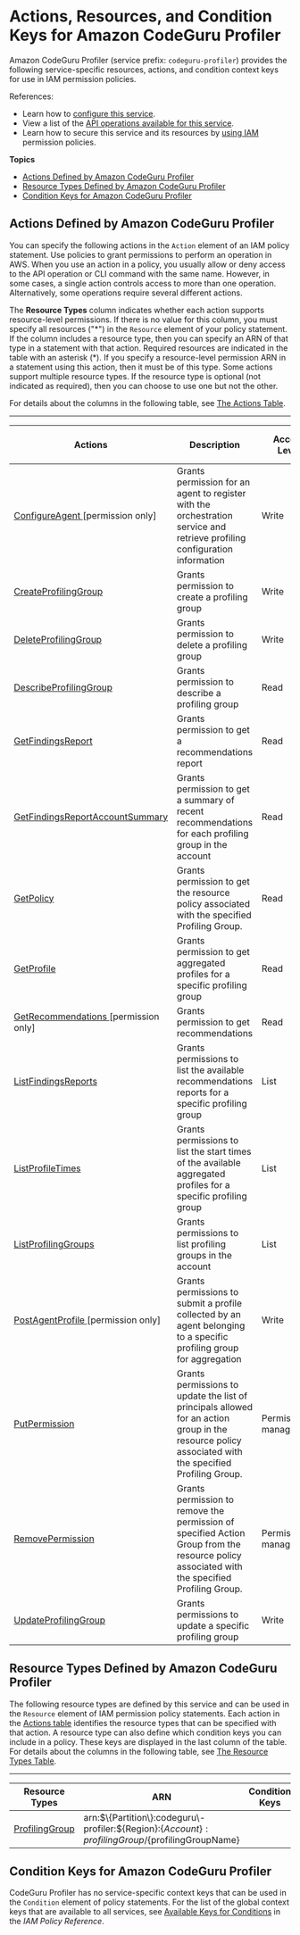 # Actions, Resources, and Condition Keys for Amazon CodeGuru Profiler<a name="list_amazoncodeguruprofiler"></a>

Amazon CodeGuru Profiler \(service prefix: `codeguru-profiler`\) provides the following service\-specific resources, actions, and condition context keys for use in IAM permission policies\.

References:
+ Learn how to [configure this service](https://docs.aws.amazon.com/codeguru/latest/profiler-ug/)\.
+ View a list of the [API operations available for this service](https://docs.aws.amazon.com/codeguru/latest/profiler-api/)\.
+ Learn how to secure this service and its resources by [using IAM](https://docs.aws.amazon.com/codeguru/latest/profiler-ug/security-iam.html) permission policies\.

**Topics**
+ [Actions Defined by Amazon CodeGuru Profiler](#amazoncodeguruprofiler-actions-as-permissions)
+ [Resource Types Defined by Amazon CodeGuru Profiler](#amazoncodeguruprofiler-resources-for-iam-policies)
+ [Condition Keys for Amazon CodeGuru Profiler](#amazoncodeguruprofiler-policy-keys)

## Actions Defined by Amazon CodeGuru Profiler<a name="amazoncodeguruprofiler-actions-as-permissions"></a>

You can specify the following actions in the `Action` element of an IAM policy statement\. Use policies to grant permissions to perform an operation in AWS\. When you use an action in a policy, you usually allow or deny access to the API operation or CLI command with the same name\. However, in some cases, a single action controls access to more than one operation\. Alternatively, some operations require several different actions\.

The **Resource Types** column indicates whether each action supports resource\-level permissions\. If there is no value for this column, you must specify all resources \("\*"\) in the `Resource` element of your policy statement\. If the column includes a resource type, then you can specify an ARN of that type in a statement with that action\. Required resources are indicated in the table with an asterisk \(\*\)\. If you specify a resource\-level permission ARN in a statement using this action, then it must be of this type\. Some actions support multiple resource types\. If the resource type is optional \(not indicated as required\), then you can choose to use one but not the other\.

For details about the columns in the following table, see [The Actions Table](reference_policies_actions-resources-contextkeys.md#actions_table)\.


****  

| Actions | Description | Access Level | Resource Types \(\*required\) | Condition Keys | Dependent Actions | 
| --- | --- | --- | --- | --- | --- | 
|   [ ConfigureAgent ](https://docs.aws.amazon.com/codeguru/latest/profiler-api/API_ConfigureAgent.html) \[permission only\] | Grants permission for an agent to register with the orchestration service and retrieve profiling configuration information | Write |   [ ProfilingGroup\* ](#amazoncodeguruprofiler-ProfilingGroup)   |  |  | 
|   [ CreateProfilingGroup ](https://docs.aws.amazon.com/codeguru/latest/profiler-api/API_CreateProfilingGroup.html)  | Grants permission to create a profiling group | Write |   [ ProfilingGroup\* ](#amazoncodeguruprofiler-ProfilingGroup)   |  |  | 
|   [ DeleteProfilingGroup ](https://docs.aws.amazon.com/codeguru/latest/profiler-api/API_DeleteProfilingGroup.html)  | Grants permission to delete a profiling group | Write |   [ ProfilingGroup\* ](#amazoncodeguruprofiler-ProfilingGroup)   |  |  | 
|   [ DescribeProfilingGroup ](https://docs.aws.amazon.com/codeguru/latest/profiler-api/API_DescribeProfilingGroup.html)  | Grants permission to describe a profiling group | Read |   [ ProfilingGroup\* ](#amazoncodeguruprofiler-ProfilingGroup)   |  |  | 
|   [ GetFindingsReport ](https://docs.aws.amazon.com/codeguru/latest/profiler-api/API_GetFindingsReport.html)  | Grants permission to get a recommendations report | Read |   [ ProfilingGroup\* ](#amazoncodeguruprofiler-ProfilingGroup)   |  |  | 
|   [ GetFindingsReportAccountSummary ](https://docs.aws.amazon.com/codeguru/latest/profiler-api/API_GetFindingsReportAccountSummary.html)  | Grants permission to get a summary of recent recommendations for each profiling group in the account | Read |  |  |  | 
|   [ GetPolicy ](https://docs.aws.amazon.com/codeguru/latest/profiler-api/API_GetPolicy.html)  | Grants permission to get the resource policy associated with the specified Profiling Group\. | Read |   [ ProfilingGroup\* ](#amazoncodeguruprofiler-ProfilingGroup)   |  |  | 
|   [ GetProfile ](https://docs.aws.amazon.com/codeguru/latest/profiler-api/API_GetProfile.html)  | Grants permission to get aggregated profiles for a specific profiling group | Read |   [ ProfilingGroup\* ](#amazoncodeguruprofiler-ProfilingGroup)   |  |  | 
|   [ GetRecommendations ](https://docs.aws.amazon.com/codeguru/latest/profiler-api/API_GetRecommendations.html) \[permission only\] | Grants permission to get recommendations | Read |   [ ProfilingGroup\* ](#amazoncodeguruprofiler-ProfilingGroup)   |  |  | 
|   [ ListFindingsReports ](https://docs.aws.amazon.com/codeguru/latest/profiler-api/API_ListFindingsReports.html)  | Grants permissions to list the available recommendations reports for a specific profiling group | List |   [ ProfilingGroup\* ](#amazoncodeguruprofiler-ProfilingGroup)   |  |  | 
|   [ ListProfileTimes ](https://docs.aws.amazon.com/codeguru/latest/profiler-api/API_ListProfileTimes.html)  | Grants permissions to list the start times of the available aggregated profiles for a specific profiling group | List |   [ ProfilingGroup\* ](#amazoncodeguruprofiler-ProfilingGroup)   |  |  | 
|   [ ListProfilingGroups ](https://docs.aws.amazon.com/codeguru/latest/profiler-api/API_ListProfilingGroups.html)  | Grants permissions to list profiling groups in the account | List |  |  |  | 
|   [ PostAgentProfile ](https://docs.aws.amazon.com/codeguru/latest/profiler-api/API_PostAgentProfile.html) \[permission only\] | Grants permissions to submit a profile collected by an agent belonging to a specific profiling group for aggregation | Write |   [ ProfilingGroup\* ](#amazoncodeguruprofiler-ProfilingGroup)   |  |  | 
|   [ PutPermission ](https://docs.aws.amazon.com/codeguru/latest/profiler-api/API_PutPermission.html)  | Grants permissions to update the list of principals allowed for an action group in the resource policy associated with the specified Profiling Group\. | Permissions management |   [ ProfilingGroup\* ](#amazoncodeguruprofiler-ProfilingGroup)   |  |  | 
|   [ RemovePermission ](https://docs.aws.amazon.com/codeguru/latest/profiler-api/API_RemovePermission.html)  | Grants permission to remove the permission of specified Action Group from the resource policy associated with the specified Profiling Group\. | Permissions management |   [ ProfilingGroup\* ](#amazoncodeguruprofiler-ProfilingGroup)   |  |  | 
|   [ UpdateProfilingGroup ](https://docs.aws.amazon.com/codeguru/latest/profiler-api/API_UpdateProfilingGroup.html)  | Grants permissions to update a specific profiling group | Write |   [ ProfilingGroup\* ](#amazoncodeguruprofiler-ProfilingGroup)   |  |  | 

## Resource Types Defined by Amazon CodeGuru Profiler<a name="amazoncodeguruprofiler-resources-for-iam-policies"></a>

The following resource types are defined by this service and can be used in the `Resource` element of IAM permission policy statements\. Each action in the [Actions table](#amazoncodeguruprofiler-actions-as-permissions) identifies the resource types that can be specified with that action\. A resource type can also define which condition keys you can include in a policy\. These keys are displayed in the last column of the table\. For details about the columns in the following table, see [The Resource Types Table](reference_policies_actions-resources-contextkeys.md#resources_table)\.


****  

| Resource Types | ARN | Condition Keys | 
| --- | --- | --- | 
|   [ ProfilingGroup ](https://docs.aws.amazon.com/codeguru/latest/profiler-ug/working-with-profiling-groups.html)  |  arn:$\{Partition\}:codeguru\-profiler:$\{Region\}:$\{Account\}:profilingGroup/$\{profilingGroupName\}  |  | 

## Condition Keys for Amazon CodeGuru Profiler<a name="amazoncodeguruprofiler-policy-keys"></a>

CodeGuru Profiler has no service\-specific context keys that can be used in the `Condition` element of policy statements\. For the list of the global context keys that are available to all services, see [Available Keys for Conditions](reference_policies_condition-keys.html#AvailableKeys) in the *IAM Policy Reference*\.